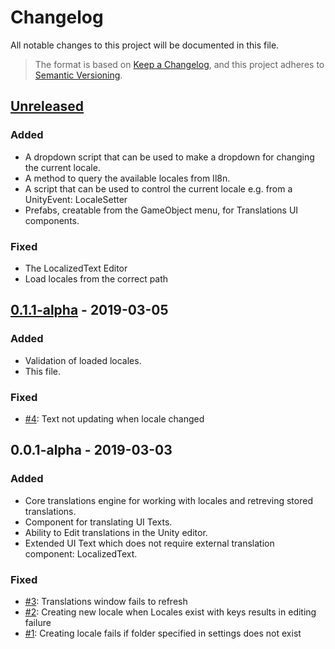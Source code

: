 # Changelog
All notable changes to this project will be documented in this file.

>The format is based on [Keep a Changelog](https://keepachangelog.com/en/1.0.0/),
and this project adheres to [Semantic Versioning](https://semver.org/spec/v2.0.0.html).

## [Unreleased]

### Added

- A dropdown script that can be used to make a dropdown for changing the current locale.
- A method to query the available locales from Il8n.
- A script that can be used to control the current locale e.g. from a UnityEvent: LocaleSetter
- Prefabs, creatable from the GameObject menu, for Translations UI components.

### Fixed

- The LocalizedText Editor
- Load locales from the correct path

## [0.1.1-alpha] - 2019-03-05

### Added

- Validation of loaded locales.
- This file.

### Fixed

- [#4]: Text not updating when locale changed

[#4]: https://github.com/ettmetal/Translations/issues/4

## 0.0.1-alpha - 2019-03-03

### Added

- Core translations engine for working with locales and retreving stored translations.
- Component for translating UI Texts.
- Ability to Edit translations in the Unity editor.
- Extended UI Text which does not require external translation component: LocalizedText.

### Fixed

- [#3]: Translations window fails to refresh
- [#2]: Creating new locale when Locales exist with keys results in editing failure
- [#1]: Creating locale fails if folder specified in settings does not exist

[#3]: https://github.com/ettmetal/Translations/issues/3
[#2]: https://github.com/ettmetal/Translations/issues/2
[#1]: https://github.com/ettmetal/Translations/issues/1

[Unreleased]: https://github.com/ettmetal/Translations/compare/v0.1.1-alpha...HEAD
[0.1.1-alpha]: https://github.com/ettmetal/Translations/compare/v0.1.0-alpha...v0.1.1-alpha
